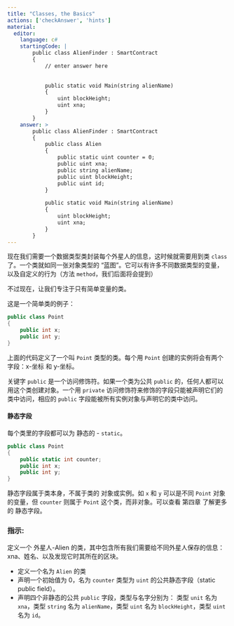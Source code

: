 ```yaml
---
title: "Classes, the Basics"
actions: ['checkAnswer', 'hints']
material: 
  editor:
    language: c#
    startingCode: |
        public class AlienFinder : SmartContract
        {
            // enter answer here
            
            
            public static void Main(string alienName)
            {
                uint blockHeight;
                uint xna; 
            }
        }
    answer: > 
        public class AlienFinder : SmartContract
        {
            public class Alien
            {
                public static uint counter = 0; 
                public uint xna;
                public string alienName;
                public uint blockHeight;
                public uint id; 
            }
            
            public static void Main(string alienName)
            {
                uint blockHeight;
                uint xna; 
            }
        }
---
```



现在我们需要一个数据类型类封装每个外星人的信息，这时候就需要用到类 `class` 了。一个类就如同一张对象类型的 “蓝图”。它可以有许多不同数据类型的变量，以及自定义的行为（方法 `method`，我们后面将会提到）

不过现在，让我们专注于只有简单变量的类。

这是一个简单类的例子：

```c#
public class Point
{
    public int x;
    public int y;
}
```

上面的代码定义了一个叫 `Point` 类型的类。每个用 `Point` 创建的实例将会有两个字段：x-坐标 和 y-坐标。

关键字 `public` 是一个访问修饰符。如果一个类为公共 `public` 的，任何人都可以用这个类创建对象。一个用 `private` 访问修饰符来修饰的字段只能被声明它们的类中访问，相应的 `public` 字段能被所有实例对象与声明它的类中访问。


#### 静态字段

每个类里的字段都可以为 静态的 - `static`。

```c#
public class Point
{
    public static int counter; 
    public int x;
    public int y;
}
```
静态字段属于类本身，不属于类的 对象或实例。如 `x` 和 `y` 可以是不同 `Point` 对象的变量，但 `counter` 则属于 `Point` 这个类，而非对象。可以查看 第四章 了解更多的 静态字段。

### 指示: 

定义一个 外星人-Alien 的类，其中包含所有我们需要给不同外星人保存的信息：xna、姓名、以及发现它时其所在的区块。

- 定义一个名为 `Alien` 的类
- 声明一个初始值为 0，名为 `counter` 类型为 `uint` 的公共静态字段（static public field）。
- 声明四个非静态的公共 `public` 字段，类型与名字分别为： 类型 `unit` 名为 `xna`，类型 `string` 名为 `alienName`，类型 `uint` 名为 `blockHeight`，类型 `uint` 名为 `id`。
